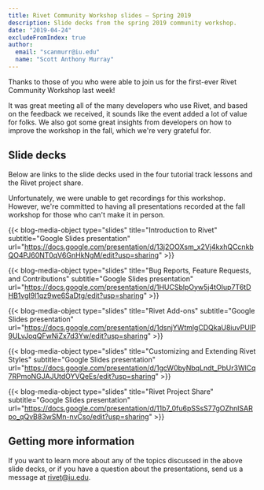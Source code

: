 ```yaml
---
title: Rivet Community Workshop slides — Spring 2019
description: Slide decks from the spring 2019 community workshop.
date: "2019-04-24"
excludeFromIndex: true
author:
  email: "scanmurr@iu.edu"
  name: "Scott Anthony Murray"
---
```


Thanks to those of you who were able to join us for the first-ever Rivet Community Workshop last week!

It was great meeting all of the many developers who use Rivet, and based on the feedback we received, it sounds like the event added a lot of value for folks. We also got some great insights from developers on how to improve the workshop in the fall, which we're very grateful for.

## Slide decks

Below are links to the slide decks used in the four tutorial track lessons and the Rivet project share.

Unfortunately, we were unable to get recordings for this workshop. However, we're committed to having all presentations recorded at the fall workshop for those who can't make it in person.

{{< blog-media-object
      type="slides"
      title="Introduction to Rivet"
      subtitle="Google Slides presentation"
      url="https://docs.google.com/presentation/d/13j2OOXsm_x2Vj4kxhQCcnkbQO4PJ60NT0qV6GnHkNgM/edit?usp=sharing" >}}

{{< blog-media-object
      type="slides"
      title="Bug Reports, Feature Requests, and Contributions"
      subtitle="Google Slides presentation"
      url="https://docs.google.com/presentation/d/1HUCSblpOyw5j4tOIup7T6tDHB1vgI9l1qz9we6SaDtg/edit?usp=sharing" >}}

{{< blog-media-object
      type="slides"
      title="Rivet Add-ons"
      subtitle="Google Slides presentation"
      url="https://docs.google.com/presentation/d/1dsnjYWtmlgCDQkaU8iuvPUlP9ULvJoqQFwNiZx7d3Yw/edit?usp=sharing" >}}

{{< blog-media-object
      type="slides"
      title="Customizing and Extending Rivet Styles"
      subtitle="Google Slides presentation"
      url="https://docs.google.com/presentation/d/1gcW0byNbqLndt_PbUr3WlCq7RPmoNGJAJUtdOYVQeEs/edit?usp=sharing" >}}

{{< blog-media-object
      type="slides"
      title="Rivet Project Share"
      subtitle="Google Slides presentation"
      url="https://docs.google.com/presentation/d/11b7_0fu6pSSsS77gOZhnlSARpo_qQvB83wSMn-nvCso/edit?usp=sharing" >}}

## Getting more information

If you want to learn more about any of the topics discussed in the above slide decks, or if you have a question about the presentations, send us a message at [rivet@iu.edu](mailto:rivet@iu.edu).